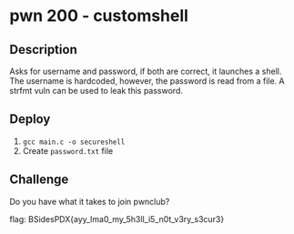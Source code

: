 # pwn 200 - customshell

## Description

Asks for username and password, if both are correct, it launches a shell.  The username is hardcoded, however, the password is read from a file.  A strfmt vuln can be used to leak this password.

## Deploy

1. `gcc main.c -o secureshell`
2. Create `password.txt` file

## Challenge

Do you have what it takes to join pwnclub?

flag: BSidesPDX{ayy_lma0_my_5h3ll_i5_n0t_v3ry_s3cur3}
